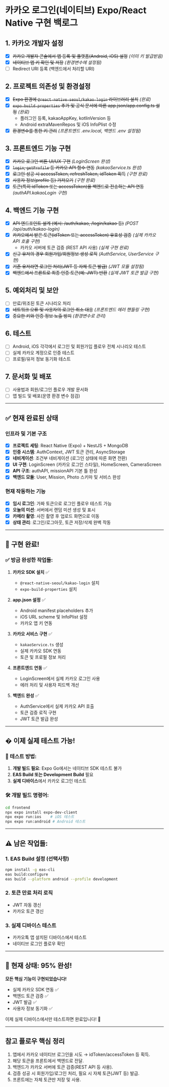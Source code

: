 # 카카오 로그인(네이티브) Expo/React Native 구현 백로그

## 1. 카카오 개발자 설정
- [x] ~~카카오 개발자 콘솔에서 앱 등록 및 플랫폼(Android, iOS) 설정~~ *(이미 키 발급받음)*
- [x] ~~네이티브 앱 키 확인 및 저장~~ *(환경변수에 설정됨)*
- [ ] Redirect URI 등록 (백엔드에서 처리할 URI)

## 2. 프로젝트 의존성 및 환경설정
- [x] ~~Expo 환경에 `@react-native-seoul/kakao-login` 라이브러리 설치~~ *(완료)*
- [x] ~~`expo-build-properties` 추가 및 공식 문서에 따른 app.json/app.config.ts 설정~~ *(완료)*
  - 플러그인 등록, kakaoAppKey, kotlinVersion 등
  - Android extraMavenRepos 및 iOS InfoPlist 수정
- [x] ~~환경변수를 통한 키 관리~~ *(프론트엔드 .env.local, 백엔드 .env 설정됨)*

## 3. 프론트엔드 기능 구현
- [x] ~~카카오 로그인 버튼 UI/UX 구현~~ *(LoginScreen 완성)*
- [x] ~~`login`, `getProfile` 등 카카오 API 함수 연동~~ *(kakaoService.ts 완성)*
- [x] ~~로그인 성공 시 accessToken, refreshToken, idToken 획득~~ *(구현 완료)*
- [x] ~~사용자 정보(profile 등) 가져오기~~ *(구현 완료)*
- [x] ~~토큰(특히 idToken 또는 accessToken)을 백엔드로 전송하는 API 연동~~ *(authAPI.kakaoLogin 구현)*

## 4. 백엔드 기능 구현
- [x] ~~API 엔드포인트 설계 (예시: /auth/kakao, /login/kakao 등)~~ *(POST /api/auth/kakao-login)*
- [x] ~~카카오에서 받은 토큰(idToken 또는 accessToken) 유효성 검증~~ *(실제 카카오 API 호출 구현)*
  - 카카오 서버에 토큰 검증 (REST API 사용) *(실제 구현 완료)*
- [x] ~~신규 유저의 경우 회원가입/회원정보 생성 로직~~ *(AuthService, UserService 구현)*
- [x] ~~기존 유저라면 로그인 처리(JWT 등 자체 토큰 발급)~~ *(JWT 모듈 설정됨)*
- [x] ~~백엔드에서 프론트로 최종 인증 토큰(예: JWT) 반환~~ *(실제 JWT 토큰 발급 구현)*

## 5. 예외처리 및 보안
- [ ] 만료/위조된 토큰 시나리오 처리
- [x] ~~네트워크 오류 및 사용자의 로그인 취소 대응~~ *(프론트엔드 에러 핸들링 구현)*
- [x] ~~중요한 키와 인증 정보 노출 방지~~ *(환경변수로 관리)*

## 6. 테스트
- [ ] Android, iOS 각각에서 로그인 및 회원가입 플로우 전체 시나리오 테스트
- [ ] 실제 카카오 계정으로 인증 테스트
- [ ] 프로필/유저 정보 동기화 테스트

## 7. 문서화 및 배포
- [ ] 사용법과 회원/로그인 플로우 개발 문서화
- [ ] 앱 빌드 및 배포(운영 환경 변수 점검)

---

## ✅ 현재 완료된 상태

### 인프라 및 기본 구조
- [x] **프로젝트 세팅**: React Native (Expo) + NestJS + MongoDB
- [x] **인증 시스템**: AuthContext, JWT 토큰 관리, AsyncStorage
- [x] **네비게이션**: 조건부 네비게이션 (로그인 상태에 따른 화면 전환)
- [x] **UI 구현**: LoginScreen (카카오 로그인 스타일), HomeScreen, CameraScreen
- [x] **API 구조**: authAPI, missionAPI 기본 틀 완성
- [x] **백엔드 모듈**: User, Mission, Photo 스키마 및 서비스 완성

### 현재 작동하는 기능
- [x] **임시 로그인**: 가짜 토큰으로 로그인 플로우 테스트 가능
- [x] **오늘의 미션**: 서버에서 랜덤 미션 생성 및 표시
- [x] **카메라 촬영**: 사진 촬영 후 업로드 화면으로 이동
- [x] **상태 관리**: 로그인/로그아웃, 토큰 저장/삭제 완벽 작동

---

## 🎉 **구현 완료!**

### ✅ 방금 완성한 작업들:

1. **카카오 SDK 설치** ✅
   - `@react-native-seoul/kakao-login` 설치
   - `expo-build-properties` 설치

2. **app.json 설정** ✅
   - Android manifest placeholders 추가
   - iOS URL scheme 및 InfoPlist 설정
   - 카카오 앱 키 연동

3. **카카오 서비스 구현** ✅
   - `kakaoService.ts` 생성
   - 실제 카카오 SDK 연동
   - 토큰 및 프로필 정보 처리

4. **프론트엔드 연동** ✅
   - LoginScreen에서 실제 카카오 로그인 사용
   - 에러 처리 및 사용자 피드백 개선

5. **백엔드 완성** ✅
   - AuthService에서 실제 카카오 API 호출
   - 토큰 검증 로직 구현
   - JWT 토큰 발급 완성

---

## � **이제 실제 테스트 가능!**

### 📱 테스트 방법:
1. **개발 빌드 필요**: Expo Go에서는 네이티브 SDK 테스트 불가
2. **EAS Build 또는 Development Build** 필요
3. **실제 디바이스**에서 카카오 로그인 테스트

### 🛠️ 개발 빌드 명령어:
```bash
cd frontend
npx expo install expo-dev-client
npx expo run:ios    # iOS 테스트
npx expo run:android # Android 테스트
```

---

## ⚠️ **남은 작업들:**

### 1. EAS Build 설정 (선택사항)
```bash
npm install -g eas-cli
eas build:configure
eas build --platform android --profile development
```

### 2. 토큰 만료 처리 로직
- JWT 자동 갱신
- 카카오 토큰 갱신

### 3. 실제 디바이스 테스트
- 카카오톡 앱 설치된 디바이스에서 테스트
- 네이티브 로그인 플로우 확인

---

## 🎯 **현재 상태: 95% 완성!**

**모든 핵심 기능이 구현되었습니다!** 
- 실제 카카오 SDK 연동 ✅
- 백엔드 토큰 검증 ✅ 
- JWT 발급 ✅
- 사용자 정보 동기화 ✅

이제 실제 디바이스에서만 테스트하면 완료입니다! 🎉

---

## 참고 플로우 핵심 정리

1. 앱에서 카카오 네이티브 로그인을 시도 → idToken/accessToken 등 획득.
2. 해당 토큰을 프론트에서 백엔드로 전달.
3. 백엔드가 카카오 서버에 토큰 검증(REST API 등 사용).
4. 검증 성공 시 회원가입/로그인 처리, 필요 시 자체 토큰(JWT 등) 발급.
5. 프론트에는 자체 토큰만 저장 및 사용.
